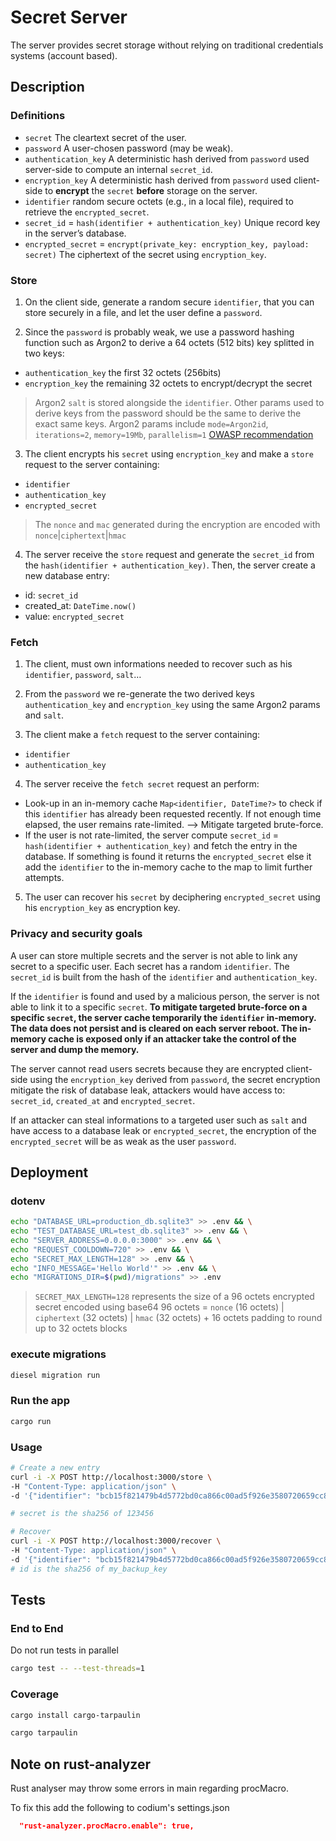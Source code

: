 # Secret Server

The server provides secret storage without relying on traditional credentials systems (account based).

## Description

### Definitions
- `secret` The cleartext secret of the user.
- `password` A user-chosen password (may be weak).
- `authentication_key` A deterministic hash derived from `password` used server-side to compute an internal `secret_id`.
- `encryption_key` A deterministic hash derived from `password` used client-side to **encrypt** the `secret` **before** storage on the server.
- `identifier` random secure octets (e.g., in a local file), required to retrieve the `encrypted_secret`.
- `secret_id` = `hash(identifier + authentication_key)` Unique record key in the server’s database.
- `encrypted_secret` = `encrypt(private_key: encryption_key, payload: secret)` The ciphertext of the secret using `encryption_key`.

### Store

 1. On the client side, generate a random secure `identifier`, that you can store securely in a file, and let the user define a `password`.

 2. Since the `password` is probably weak, we use a password hashing function such as Argon2 to derive a 64 octets (512 bits) key splitted in two keys:
- `authentication_key` the first 32 octets (256bits)
- `encryption_key` the remaining 32 octets to encrypt/decrypt the secret
> Argon2 `salt` is stored alongside the `identifier`. Other params used to derive keys from the password should be the same to derive the exact same keys.
> Argon2 params include `mode=Argon2id`, `iterations=2`, `memory=19Mb`, `parallelism=1` [OWASP recommendation](https://cheatsheetseries.owasp.org/cheatsheets/Password_Storage_Cheat_Sheet.html)

 3. The client encrypts his `secret` using `encryption_key` and make a `store` request to the server containing:
- `identifier`
- `authentication_key`
- `encrypted_secret`
> The `nonce` and `mac` generated during the encryption are encoded with  `nonce`|`ciphertext`|`hmac`

4. The server receive the `store` request and generate the `secret_id` from the `hash(identifier + authentication_key)`. Then, the server create a new database entry:
- id: `secret_id`
- created_at: `DateTime.now()`
- value: `encrypted_secret`


### Fetch

 1. The client, must own informations needed to recover such as his `identifier`, `password`, `salt`…

 2. From the `password` we re-generate the two derived keys `authentication_key` and `encryption_key` using the same Argon2 params and `salt`.

 3. The client make a `fetch` request to the server containing:
- `identifier`
- `authentication_key`

4. The server receive the `fetch secret` request an perform:
- Look-up in an in-memory cache `Map<identifier, DateTime?>` to check if this `identifier` has already been requested recently. If not enough time elapsed, the user remains rate-limited. –> Mitigate targeted brute-force.
- If the user is not rate-limited, the server compute `secret_id` = `hash(identifier + authentication_key)` and fetch the entry in the database. If something is found it returns the `encrypted_secret` else it add the `identifier` to the in-memory cache to the map to limit further attempts.

5. The user can recover his `secret` by deciphering `encrypted_secret` using his `encryption_key` as encryption key.



### Privacy and security goals

A user can store multiple secrets and the server is not able to link any secret to a specific user. Each secret has a random `identifier`. The `secret_id` is built from the hash of the `identifier` and `authentication_key`.

If the `identifier` is found and used by a malicious person, the server is not able to link it to a specific `secret`.
**To mitigate targeted brute-force on a specific `secret`, the server cache temporarily the `identifier` in-memory. The data does not persist and is cleared on each server reboot. The in-memory cache is exposed only if an attacker take the control of the server and dump the memory.**

The server cannot read users secrets because they are encrypted client-side using the `encryption_key` derived from `password`, the secret encryption mitigate the risk of database leak, attackers would have access to: `secret_id`, `created_at` and `encrypted_secret`.

If an attacker can steal informations to a targeted user such as `salt` and have access to a database leak or `encrypted_secret`, the encryption of the `encrypted_secret` will be as weak as the user `password`.


## Deployment
### dotenv

```sh
echo "DATABASE_URL=production_db.sqlite3" >> .env && \
echo "TEST_DATABASE_URL=test_db.sqlite3" >> .env && \
echo "SERVER_ADDRESS=0.0.0.0:3000" >> .env && \
echo "REQUEST_COOLDOWN=720" >> .env && \
echo "SECRET_MAX_LENGTH=128" >> .env && \
echo "INFO_MESSAGE='Hello World'" >> .env && \
echo "MIGRATIONS_DIR=$(pwd)/migrations" >> .env
```
> `SECRET_MAX_LENGTH=128` represents the size of a 96 octets encrypted secret encoded using base64
> 96 octets =  `nonce` (16 octets) | `ciphertext` (32 octets) | `hmac` (32 octets) + 16 octets padding to round up to 32 octets blocks

### execute migrations

```sh
diesel migration run
```

### Run the app

```sh
cargo run
```

### Usage

```sh
# Create a new entry
curl -i -X POST http://localhost:3000/store \
-H "Content-Type: application/json" \
-d '{"identifier": "bcb15f821479b4d5772bd0ca866c00ad5f926e3580720659cc80d39c9d09802a", "authentication_key": "4cc8f4d609b717356701c57a03e737e5ac8fe885da8c7163d3de47e01849c635", "encrypted_secret": "4a1dl1T8cxcP2pnvxwYWDwm/I68vVd9oWMY0nTOmBSNbonEN/mfBjkPWkSNlxjWacsS2lRVzoGUQ4guZArKf415dLvbObReqWNtzmA4vaB9/feJapmgWAssVI9EbhJFf"}'

# secret is the sha256 of 123456

# Recover
curl -i -X POST http://localhost:3000/recover \
-H "Content-Type: application/json" \
-d '{"identifier": "bcb15f821479b4d5772bd0ca866c00ad5f926e3580720659cc80d39c9d09802a", "authentication_key": "4cc8f4d609b717356701c57a03e737e5ac8fe885da8c7163d3de47e01849c635"}'
# id is the sha256 of my_backup_key
```

## Tests

### End to End
Do not run tests in parallel
```sh
cargo test -- --test-threads=1
```

### Coverage
```sh
cargo install cargo-tarpaulin

cargo tarpaulin
```



## Note on rust-analyzer

Rust analyser may throw some errors in main regarding procMacro.

To fix this add the following to codium's settings.json

```json
  "rust-analyzer.procMacro.enable": true,
```
